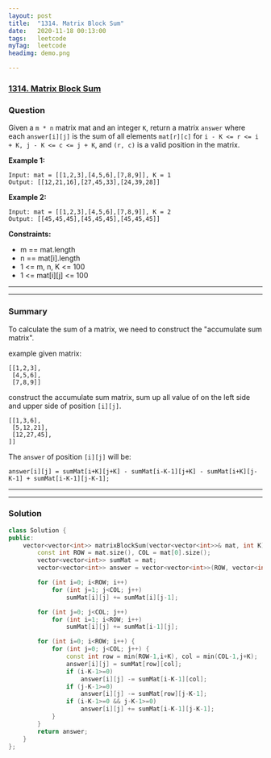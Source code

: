 ```yaml
---
layout: post
title:  "1314. Matrix Block Sum"
date:   2020-11-18 00:13:00
tags:	leetcode
myTag:	leetcode
headimg: demo.png

---
```


### [1314. Matrix Block Sum](https://leetcode.com/problems/matrix-block-sum/)

### Question

Given a `m * n` matrix mat and an integer `K`, return a matrix `answer` where each `answer[i][j]` is the sum of all elements `mat[r][c]` for `i - K <= r <= i + K, j - K <= c <= j + K`, and `(r, c)` is a valid position in the matrix.


**Example 1:**

```
Input: mat = [[1,2,3],[4,5,6],[7,8,9]], K = 1
Output: [[12,21,16],[27,45,33],[24,39,28]]
```

**Example 2:**

```
Input: mat = [[1,2,3],[4,5,6],[7,8,9]], K = 2
Output: [[45,45,45],[45,45,45],[45,45,45]]
```

**Constraints:**

+ m == mat.length
+ n == mat[i].length
+ 1 <= m, n, K <= 100
+ 1 <= mat[i][j] <= 100

---
---

### Summary

To calculate the sum of a matrix, we need to construct the "accumulate sum matrix".

example given matrix:

```
[[1,2,3],
 [4,5,6],
 [7,8,9]]
```

construct the accumulate sum matrix, sum up all value of on the left side and upper side of position `[i][j]`.

```
[[1,3,6],
 [5,12,21],
 [12,27,45],
]]
```

The `answer` of position `[i][j]` will be:

```
answer[i][j] = sumMat[i+K][j+K] - sumMat[i-K-1][j+K] - sumMat[i+K][j-K-1] + sumMat[i-K-1][j-K-1];
```

---
---

### Solution

```cpp
class Solution {
public:
    vector<vector<int>> matrixBlockSum(vector<vector<int>>& mat, int K) {
        const int ROW = mat.size(), COL = mat[0].size();
        vector<vector<int>> sumMat = mat;
        vector<vector<int>> answer = vector<vector<int>>(ROW, vector<int>(COL, 0));

        for (int i=0; i<ROW; i++)
            for (int j=1; j<COL; j++)
                sumMat[i][j] += sumMat[i][j-1];

        for (int j=0; j<COL; j++)
            for (int i=1; i<ROW; i++)
                sumMat[i][j] += sumMat[i-1][j];

        for (int i=0; i<ROW; i++) {
            for (int j=0; j<COL; j++) {
                const int row = min(ROW-1,i+K), col = min(COL-1,j+K);
                answer[i][j] = sumMat[row][col];
                if (i-K-1>=0)
                    answer[i][j] -= sumMat[i-K-1][col];
                if (j-K-1>=0)
                    answer[i][j] -= sumMat[row][j-K-1];
                if (i-K-1>=0 && j-K-1>=0)
                    answer[i][j] += sumMat[i-K-1][j-K-1];
            }
        }
        return answer;
    }
};
```
